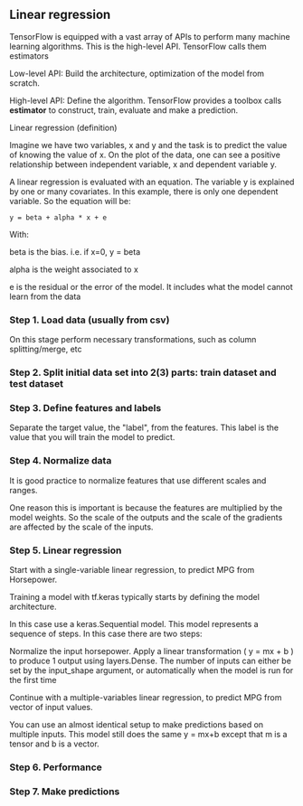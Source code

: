 ## Linear regression

TensorFlow is equipped with a vast array of APIs to perform many machine learning algorithms. This is the high-level API. TensorFlow calls them estimators 

Low-level API: Build the architecture, optimization of the model from scratch. 

High-level API: Define the algorithm. TensorFlow provides a toolbox calls **estimator** to construct, train, evaluate and make a prediction.

Linear regression (definition)

Imagine we have two variables, x and y and the task is to predict the value of knowing the value of x. On the plot of the data, one can see a positive relationship between independent variable, x and dependent variable y.

A linear regression is evaluated with an equation. The variable y is explained by one or many covariates. In this example, there is only one dependent variable. So the equation will be:

```
y = beta + alpha * x + e
```

With:

beta is the bias. i.e. if x=0, y = beta

alpha is the weight associated to x

e is the residual or the error of the model. It includes what the model cannot learn from the data


### Step 1. Load data (usually from csv)

On this stage perform necessary transformations, such as column splitting/merge, etc

### Step 2. Split initial data set into 2(3) parts: train dataset and test dataset



### Step 3. Define features and labels

Separate the target value, the "label", from the features. This label is the value that you will train the model to predict.


### Step 4. Normalize data

It is good practice to normalize features that use different scales and ranges. 

One reason this is important is because the features are multiplied by the model weights. So the scale of the outputs and the scale of the gradients are affected by the scale of the inputs. 

### Step 5. Linear regression

Start with a single-variable linear regression, to predict MPG from Horsepower.

Training a model with tf.keras typically starts by defining the model architecture.

In this case use a keras.Sequential model. This model represents a sequence of steps. In this case there are two steps:

Normalize the input horsepower.
Apply a linear transformation ( y = mx + b ) to produce 1 output using layers.Dense.
The number of inputs can either be set by the input_shape argument, or automatically when the model is run for the first time

Continue with a multiple-variables linear regression, to predict MPG from vector of input values.

You can use an almost identical setup to make predictions based on multiple inputs. This model still does the same y = mx+b except that m is a tensor and b is a vector.


### Step 6. Performance


### Step 7. Make predictions
